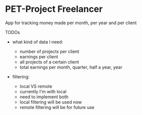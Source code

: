 # PET-Project Freelancer

App for tracking money made per month, per year and per client

TODOs

- what kind of data I need:

  - number of projects per client
  - earnings per client
  - all projects of a certain client
  - total earnings per month, quarter, half a year, year

- filtering:
  - local VS remote
  - currently I'm with local
  - need to implement both
  - local filtering will be used now
  - remote filtering will be for future use

